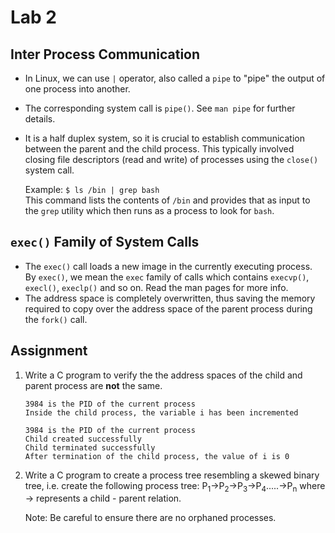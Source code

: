 # Lab 2

## Inter Process Communication

- In Linux, we can use `|` operator, also called a `pipe` to "pipe" the output of one process into another.
- The corresponding system call is `pipe()`. See `man pipe` for further details.
- It is a half duplex system, so it is crucial to establish communication between the parent and the child process. This typically involved closing file descriptors (read and write) of processes using the `close()` system call.

    Example: `$ ls /bin | grep bash`   
    This command lists the contents of `/bin` and provides that as input to the `grep` utility which then runs as a process to look for `bash`.

## `exec()` Family of System Calls

- The `exec()` call loads a new image in the currently executing process. By `exec()`, we mean the `exec` family of calls which contains `execvp()`, `execl()`, `execlp()` and so on. Read the man pages for more info.
- The address space is completely overwritten, thus saving the memory required to copy over the address space of the parent process during the `fork()` call.

## Assignment

1. Write a C program to verify the the address spaces of the child and parent process are **not** the same.

    ```Shell
    3984 is the PID of the current process
    Inside the child process, the variable i has been incremented

    3984 is the PID of the current process
    Child created successfully
    Child terminated successfully
    After termination of the child process, the value of i is 0
    ```

2. Write a C program to create a process tree resembling a skewed binary tree, i.e. create the following process tree:
P<sub>1</sub>&rarr;P<sub>2</sub>&rarr;P<sub>3</sub>&rarr;P<sub>4</sub>.....&rarr;P<sub>n</sub> where &rarr; represents a child - parent relation. 

    Note: Be careful to ensure there are no orphaned processes.